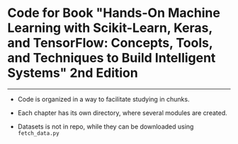 # Code for Book "Hands-On Machine Learning with Scikit-Learn, Keras, and TensorFlow: Concepts, Tools, and Techniques to Build Intelligent Systems" 2nd Edition

---

*  Code is organized in a way to facilitate studying in chunks. 

*  Each chapter has its own directory, where several modules are
   created. 

*  Datasets is not in repo, while they can be downloaded using `fetch_data.py`
